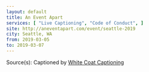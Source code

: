 ```yaml
---
layout: default
title: An Event Apart
services: [ "Live Captioning", "Code of Conduct", ]
site: http://aneventapart.com/event/seattle-2019
city: Seattle, WA
from: 2019-03-05
to: 2019-03-07
---
```


Source(s): Captioned by [White Coat Captioning](http://www.whitecoatcaptioning.com/)
